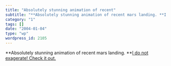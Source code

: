 ```yaml
---
title: "Absolutely stunning animation of recent"
subtitle: "**Absolutely stunning animation of recent mars landing. **I do not exagerate! Check it out."
category: "1"
tags: []
date: "2004-01-04"
type: "wp"
wordpress_id: 2105
---
```

**Absolutely stunning animation of recent mars landing. **[I do not exagerate! Check it out.](http://marsrovers.jpl.nasa.gov/home/index.html)